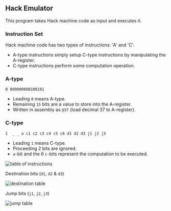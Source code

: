 ## Hack Emulator

This program takes Hack machine code as input and executes it.

### Instruction Set

Hack machine code has two types of instructions: 'A' and 'C'.

- A-type instructions simply setup C-type instructions by manipulating the
  A-register.
- C-type instructions perform some computation operation.

### A-type

```
0 000000000100101
```

- Leading `0` means A-type.
- Remaining `15` bits are a value to store into the A-register.
- Written in assembly as `@37` (load decimal 37 to A-register).

### C-type

```
1  _ _ a c1 c2 c3 c4 c5 c6 d1 d2 d3 j1 j2 j3
```

- Leading `1` means C-type.
- Proceeding 2 bits are ignored.
- `a`-bit and the 6 `c`-bits represent the computation to be executed.

![table of instructions](https://i.imgur.com/8U5JMeG.png)

Destination bits (`d1`, `d2` & `d3`)

![destination table](https://i.imgur.com/VBOmxBu.png)

Jump bits (`j1`, `j2`, `j3`)

![jump table](https://i.imgur.com/XWf6hSo.png)
